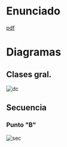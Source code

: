 # Enunciado 

[pdf](docs/T1_parcial_22_06_21.pdf)

# Diagramas

## Clases gral. 

![dc](http://www.plantuml.com/plantuml/proxy?cache=no&src=https://raw.githubusercontent.com/fiuba/algo3_chess/master/diagrams/dc.plantuml)

## Secuencia

### Punto "B"

![sec](http://www.plantuml.com/plantuml/proxy?cache=no&src=https://raw.githubusercontent.com/fiuba/algo3_chess/master/diagrams/sequence_diagram_b.plantuml)
